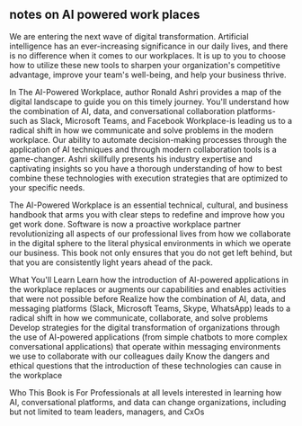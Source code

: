 ## notes on AI powered work places

We are entering the next wave of digital transformation. Artificial intelligence has an ever-increasing significance in our daily lives, and there is no difference when it comes to our workplaces. It is up to you to choose how to utilize these new tools to sharpen your organization's competitive advantage, improve your team's well-being, and help your business thrive.

In The AI-Powered Workplace, author Ronald Ashri provides a map of the digital landscape to guide you on this timely journey. You'll understand how the combination of AI, data, and conversational collaboration platforms-such as Slack, Microsoft Teams, and Facebook Workplace-is leading us to a radical shift in how we communicate and solve problems in the modern workplace. Our ability to automate decision-making processes through the application of AI techniques and through modern collaboration tools is a game-changer. Ashri skillfully presents his industry expertise and captivating insights so you have a thorough understanding of how to best combine these technologies with execution strategies that are optimized to your specific needs.

The AI-Powered Workplace is an essential technical, cultural, and business handbook that arms you with clear steps to redefine and improve how you get work done. Software is now a proactive workplace partner revolutionizing all aspects of our professional lives from how we collaborate in the digital sphere to the literal physical environments in which we operate our business. This book not only ensures that you do not get left behind, but that you are consistently light years ahead of the pack.

What You'll Learn
Learn how the introduction of AI-powered applications in the workplace replaces or augments our capabilities and enables activities that were not possible before
Realize how the combination of AI, data, and messaging platforms (Slack, Microsoft Teams, Skype, WhatsApp) leads to a radical shift in how we communicate, collaborate, and solve problems
Develop strategies for the digital transformation of organizations through the use of AI-powered applications (from simple chatbots to more complex conversational applications) that operate within messaging environments we use to collaborate with our colleagues daily
Know the dangers and ethical questions that the introduction of these technologies can cause in the workplace

Who This Book is For
Professionals at all levels interested in learning how AI, conversational platforms, and data can change organizations, including but not limited to team leaders, managers, and CxOs
